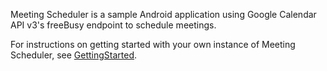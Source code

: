 Meeting Scheduler is a sample Android application using Google Calendar API v3's freeBusy endpoint to schedule meetings.

For instructions on getting started with your own instance of Meeting Scheduler, see [GettingStarted](http://code.google.com/p/google-meeting-scheduler/wiki/GettingStarted).